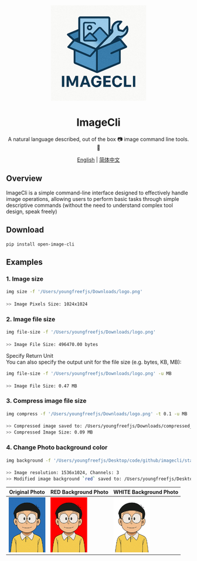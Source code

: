 <p align="center">
  <img alt="Imagecli"  width="260" src="https://github.com/youngfreeFJS/imagecli/blob/main/static/logo.png">
</p>


<h1 align="center">ImageCli</h1>
<div align="center">
    A natural language described, out of the box 📷 image command line tools. 🔧
</div>


<div align="center">

[English](./README.md) | [简体中文](./README_ZH.md)

</div>


## Overview
ImageCli is a simple command-line interface designed to effectively handle image operations, allowing users to perform basic tasks through simple descriptive commands (without the need to understand complex tool design, speak freely)


## Download
```shell 
pip install open-image-cli
`````

## Examples

### 1. Image size
```bash
img size -f '/Users/youngfreefjs/Downloads/logo.png'

>> Image Pixels Size: 1024x1024
```

### 2. Image file size
```bash
img file-size -f '/Users/youngfreefjs/Downloads/logo.png'

>> Image File Size: 496470.00 bytes
```
Specify Return Unit  
You can also specify the output unit for the file size (e.g. bytes, KB, MB):
```bash
img file-size -f '/Users/youngfreefjs/Downloads/logo.png' -u MB

>> Image File Size: 0.47 MB
```

### 3. Compress image file size
```bash
img compress -f '/Users/youngfreefjs/Downloads/logo.png' -t 0.1 -u MB

>> Compressed image saved to: /Users/youngfreefjs/Downloads/compressed_logo.png
>> Compressed Image Size: 0.09 MB
```


### 4. Change Photo background color
```bash
img background -f '/Users/youngfreefjs/Desktop/code/github/imagecli/static/passport_photo_blue.png' -c 'RED' 

>> Image resolution: 1536x1024, Channels: 3
>> Modified image background `red` saved to: /Users/youngfreefjs/Desktop/code/github/imagecli/static/background_RED_passport_photo_blue.png
```
| Original Photo        | RED Background Photo         | WHITE Background Photo        |
|-----------------------|------------------------------|-------------------------------|
| <img src="./static/passport_photo_blue.png" alt="Original Photo" width="100"/> | <img src="./static/background_RED_passport_photo_blue.png" alt="RED Background Photo" width="100"/> | <img src="./static/background_WHITE_passport_photo_blue.png" alt="WHITE Background Photo" width="100"/> |
